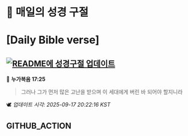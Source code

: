 # 🙏 매일의 성경 구절
# [Daily Bible verse]
## [![README에 성경구절 업데이트](https://github.com/DONGSUKA/first_test/actions/workflows/update-readme-bible.yml/badge.svg)](https://github.com/DONGSUKA/first_test/actions/workflows/update-readme-bible.yml)
<!-- START_BIBLE_VERSE -->
📖 **누가복음 17:25**
> 그러나 그가 먼저 많은 고난을 받으며 이 세대에게 버린 바 되어야 할지니라

🕊️ _업데이트 시각: 2025-09-17 20:22:16 KST_
  <!-- END_BIBLE_VERSE -->
## GITHUB_ACTION
